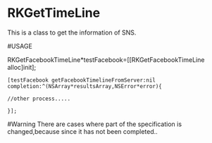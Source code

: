 RKGetTimeLine
=============
This is a class to get the information of SNS.



#USAGE

RKGetFacebookTimeLine*testFacebook=[[RKGetFacebookTimeLine alloc]init];
    
    [testFacebook getFacebookTimelineFromServer:nil completion:^(NSArray*resultsArray,NSError*error){
    
    //other process.....
    
    }];

#Warning
There are cases where part of the specification is changed,because since it has not been completed..
